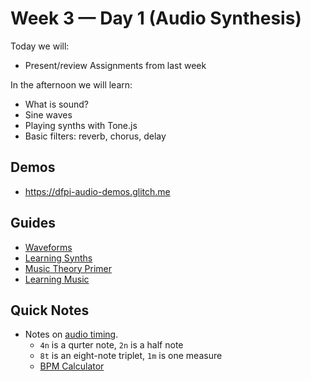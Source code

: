 # Week 3 — Day 1 (Audio Synthesis)

Today we will:

- Present/review Assignments from last week

In the afternoon we will learn:

- What is sound?
- Sine waves
- Playing synths with Tone.js
- Basic filters: reverb, chorus, delay

## Demos

- https://dfpi-audio-demos.glitch.me

## Guides

- [Waveforms](https://pudding.cool/2018/02/waveforms/)
- [Learning Synths](https://learningsynths.ableton.com/)
- [Music Theory Primer](https://www.lightnote.co/)
- [Learning Music](https://learningmusic.ableton.com/make-beats/make-beats.html)

## Quick Notes

- Notes on [audio timing](https://github.com/Tonejs/Tone.js/wiki/Time).
  - `4n` is a qurter note, `2n` is a half note
  - `8t` is an eight-note triplet, `1m` is one measure
  - [BPM Calculator](https://toolstud.io/music/bpm.php?bpm=120&bpm_unit=4%2F4)